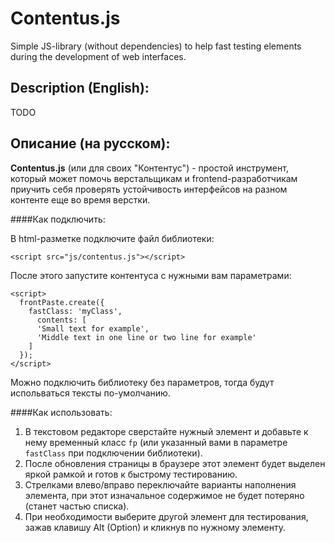 # Contentus.js

Simple JS-library (without dependencies) to help fast testing elements during the development of web interfaces.

## Description (English):

TODO

## Описание (на русском):

**Contentus.js** (или для своих "Контентус") - простой инструмент, который может помочь верстальщикам и frontend-разработчикам приучить себя проверять устойчивость интерфейсов на разном контенте еще во время верстки.

####Как подключить:

В html-разметке подключите файл библиотеки:

```
<script src="js/contentus.js"></script>
```

После этого запустите контентуса с нужными вам параметрами:

```
<script>
  frontPaste.create({
    fastClass: 'myClass',
      contents: [
      'Small text for example',
      'Middle text in one line or two line for example'
    ]
  });
</script>
```

Можно подключить библиотеку без параметров, тогда будут испольваться тексты по-умолчанию.


####Как использовать:

1. В текстовом редакторе сверстайте нужный элемент и добавьте к нему временный класс `fp` (или указанный вами в параметре `fastClass` при подключении библиотеки).
2. После обновления страницы в браузере этот элемент будет выделен яркой рамкой и готов к быстрому тестированию.
3. Стрелками влево/вправо переключайте варианты наполнения элемента, при этот изначальное содержимое не будет потеряно (станет частью списка).
4. При необходимости выберите другой элемент для тестирования, зажав клавишу Alt (Option) и кликнув по нужному элементу.


